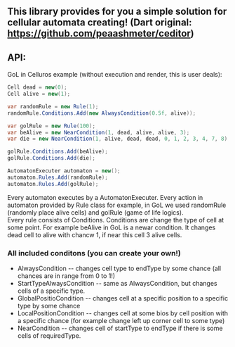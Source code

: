 ## This library provides for you a simple solution for cellular automata creating! (Dart original: https://github.com/peaashmeter/ceditor)

## API:
GoL in Celluros example (without execution and render, this is user deals):<br>
```cs
Cell dead = new(0);
Cell alive = new(1);

var randomRule = new Rule(1);
randomRule.Conditions.Add(new AlwaysCondition(0.5f, alive));

var golRule = new Rule(100);
var beAlive = new NearCondition(1, dead, alive, alive, 3);
var die = new NearCondition(1, alive, dead, dead, 0, 1, 2, 3, 4, 7, 8);

golRule.Conditions.Add(beAlive);
golRule.Conditions.Add(die);

AutomatonExecuter automaton = new();
automaton.Rules.Add(randomRule);
automaton.Rules.Add(golRule);
```
Every automaton executes by a AutomatonExecuter. Every action in automaton provided by Rule class for example, in GoL we used randomRule (randomly place alive cells) and golRule (game of life logics).<br>
Every rule consists of Conditions. Conditions are change the type of cell at some point. For example beAlive in GoL is a newar condition. It changes dead  cell to alive with chancw 1, if near this cell 3 alive cells.

### All included conditons (you can create your own!)
* AlwaysCondition -- changes cell type to endType by some chance (all chances are in range from 0 to 1!)
* StartTypeAlwaysCondition -- same as AlwaysCondition, but changes cells of a specific type.
* GlobalPositioCondition -- changes cell at a specific position to a specific type by some chance
* LocalPositionCondition -- changes cell at some bios by cell position with a specific chance (for example change left up corner cell to some type)
* NearCondition -- changes cell of startType to endType if there is some cells of requiredType.  
